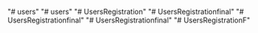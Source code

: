 "# users" 
"# users" 
"# UsersRegistration" 
"# UsersRegistrationfinal" 
"# UsersRegistrationfinal" 
"# UsersRegistrationfinal" 
"# UsersRegistrationF" 
